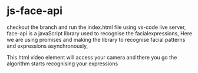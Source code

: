 # js-face-api
checkout the branch and run the index.html file using vs-code live server,
face-api is a javaScript library used to recognise the facialexpressions,
Here we are using promises and making the library to recognise facial patterns and expressions asynchronously,

This html video element will access your camera and there you go the algorithm starts recognising your expressions
